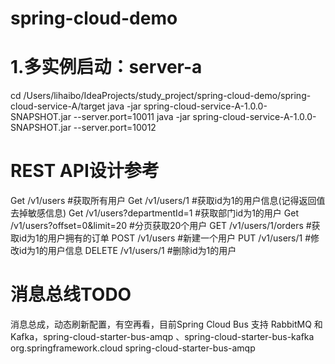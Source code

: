# spring-cloud-demo
# 1.多实例启动：server-a
cd /Users/lihaibo/IdeaProjects/study_project/spring-cloud-demo/spring-cloud-service-A/target
java -jar spring-cloud-service-A-1.0.0-SNAPSHOT.jar --server.port=10011
java -jar spring-cloud-service-A-1.0.0-SNAPSHOT.jar --server.port=10012

# REST API设计参考
Get /v1/users #获取所有用户
Get /v1/users/1 #获取id为1的用户信息(记得返回值去掉敏感信息)
Get /v1/users?departmentId=1 #获取部门id为1的用户
Get /v1/users?offset=0&limit=20 #分页获取20个用户
GET /v1/users/1/orders #获取id为1的用户拥有的订单
POST /v1/users #新建一个用户
PUT /v1/users/1 #修改id为1的用户信息
DELETE /v1/users/1 #删除id为1的用户

# 消息总线TODO
消息总成，动态刷新配置，有空再看，目前Spring Cloud Bus 支持 RabbitMQ 和 Kafka，spring-cloud-starter-bus-amqp 、spring-cloud-starter-bus-kafka
<dependency>
    <groupId>org.springframework.cloud</groupId>
    <artifactId>spring-cloud-starter-bus-amqp</artifactId>
</dependency>